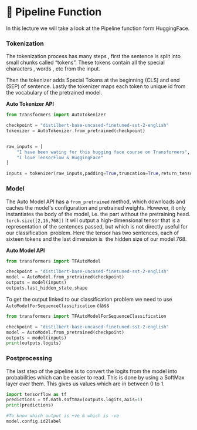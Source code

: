
# 🤗 Pipeline Function
In this lecture we will take a look at the Pipeline function form HuggingFace.

###  Tokenization

The tokenization process has many steps , first the sentence is split into small chunks called “tokens”. These tokens contain all the special characters , words , etc from the input.

Then the tokenizer adds Special Tokens at the beginning (CLS) and end (SEP) of sentence. Lastly the tokenizer maps each token to unique id from the vocabulary of the pretrained model.

__Auto Tokenizer API__
```python
from transformers import AutoTokenizer

checkpoint = "distilbert-base-uncased-finetuned-sst-2-english"
tokenizer = AutoTokenizer.from_pretrained(checkpoint)


raw_inputs = [
	"I have been wating for this hugging face course on Transformers",
	"I love TensorFlow & HuggingFace"
]

inputs = tokenizer(raw_inputs,padding=True,truncation=True,return_tensor="tf")
```

### Model

The Auto Model API has a `from_pretrained` method, which downloads and caches the model's configuration and pretrained weights. However, it only instantiates the body of the model, i.e. the part without the pretraining head. `torch.size([2,16,768])` It will output a high-dimensional tensor that is a  representation of the sentences passed, but which is not directly useful for our classification  problem. Here the tensor has two sentences, each of sixteen tokens and the last dimension is  the hidden size of our model 768.

__Auto Model API__
```python
from transformers import TFAutoModel

checkpoint = "distilbert-base-uncased-finetuned-sst-2-english"
model = AutoModel.from_pretrained(checkpoint)
outputs = model(inputs)
outputs.last_hidden_state.shape
```

To get the output linked to our classification problem we need to use `AutoModelForSequenceClassification` class 

```python
from transformers import TFAutoModelForSequenceClassification 

checkpoint = "distilbert-base-uncased-finetuned-sst-2-english"
model = AutoModel.from_pretrained(checkpoint)
outputs = model(inputs)
print(outputs.logits)
```

### Postprocessing
The last step of the pipeline is to convert the logits from the model into probabilities which can be easier to read. This is done by using a SoftMax layer over them. This gives us values which are in between 0 to 1.

```python
import tensorflow as tf
predictions = tf.math.softmax(outputs.logits,axis=1)
print(predictions)

#To know which output is +ve & which is -ve
model.config.id2label
```